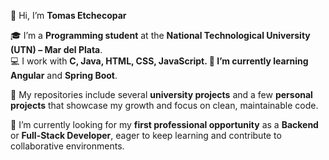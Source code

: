 👋 Hi, I’m **Tomas Etchecopar**  

🎓 I’m a **Programming student** at the **National Technological University (UTN) – Mar del Plata**.  
💻 I work with **C, Java, HTML, CSS, JavaScript.
🌱 I’m currently learning Angular** and **Spring Boot**.  

📂 My repositories include several **university projects** and a few **personal projects** that showcase my growth and focus on clean, maintainable code.  

🚀 I’m currently looking for my **first professional opportunity** as a **Backend** or **Full-Stack Developer**, eager to keep learning and contribute to collaborative environments.  
